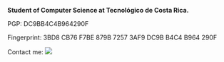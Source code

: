 <!--
**natanfdecastro/natanfdecastro** is a ✨ _special_ ✨ repository because its `README.md` (this file) appears on your GitHub profile.

Here are some ideas to get you started:

- 🔭 I’m currently working on ...
- 🌱 I’m currently learning ...
- 👯 I’m looking to collaborate on ...
- 🤔 I’m looking for help with ...
- 💬 Ask me about ...
- 📫 How to reach me: ...
- 😄 Pronouns: ...
- ⚡ Fun fact: ...
-->

**Student of Computer Science at Tecnológico de Costa Rica.**

PGP: DC9BB4C4B964290F 

Fingerprint: 3BD8 CB76 F7BE 879B 7257 3AF9 DC9B B4C4 B964 290F 

Contact me:
 [<img src="https://img.shields.io/badge/linkedin-%230077B5.svg?&style=for-the-badge&logo=linkedin&logoColor=white" />](https://www.linkedin.com/in/natanfdecastro/) 

<!--
---
**My Github Stats:** 
<p align = "center">
  <img src = "https://github-readme-stats.vercel.app/api?username=natanfdecastro&show_icons=true&theme=algolia&line_height=27">
</p>
<p align = "center">
  <img src = "https://github-readme-stats.vercel.app/api/top-langs/?username=natanfdecastro&hide=css,html&theme=react">
</p>

Tech I like and use:

<img src="https://img.shields.io/badge/python-3776AB.svg?&style=for-the-badge&logo=python&logoColor=white"/> <img src="https://img.shields.io/badge/c++-00599C.svg?&style=for-the-badge&logo=c%2B%2B&logoColor=white"/> 
-->
